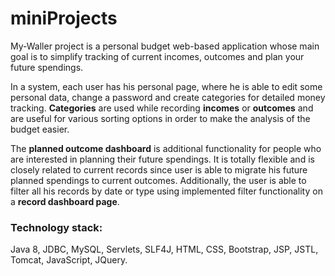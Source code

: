 # miniProjects

My-Waller project is a personal budget web-based application whose main goal is to simplify tracking of current incomes, outcomes and plan your future spendings. 

In a system, each user has his personal page, where he is able to edit some personal data, change a password and create categories for detailed money tracking. **Categories** are used while recording **incomes** or **outcomes** and are useful for various sorting options in order to make the analysis of the budget easier. 

The **planned outcome dashboard** is additional functionality for people who are interested in planning their future spendings. It is totally flexible and is closely related to current records since user is able to migrate his future planned spendings to current outcomes. Additionally, the user is able to filter all his records by date or type using implemented filter functionality on a **record dashboard page**. 

### Technology stack: 
Java 8, JDBC, MySQL, Servlets, SLF4J, HTML, CSS, Bootstrap, JSP, JSTL, Tomcat, JavaScript, JQuery.
